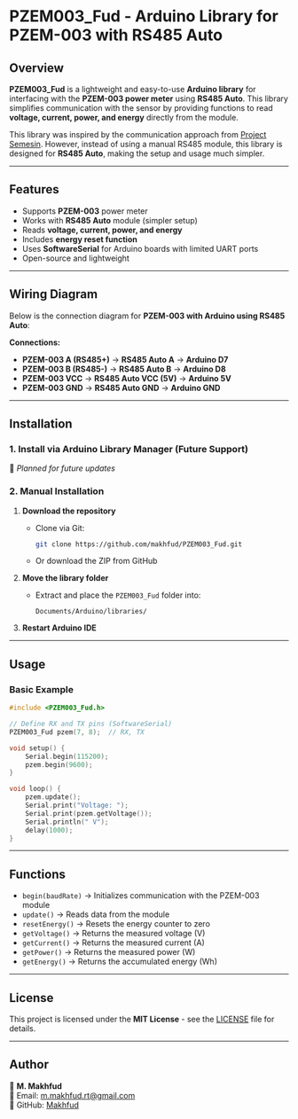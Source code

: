 # PZEM003_Fud - Arduino Library for PZEM-003 with RS485 Auto



## Overview
**PZEM003_Fud** is a lightweight and easy-to-use **Arduino library** for interfacing with the **PZEM-003 power meter** using **RS485 Auto**. This library simplifies communication with the sensor by providing functions to read **voltage, current, power, and energy** directly from the module.

This library was inspired by the communication approach from [Project Semesin](https://www.project.semesin.com/2019/09/14/komunikasi-modbus-dengan-arduino-sebagai-master-read-input-register-tanpa-library/#comment-4556). However, instead of using a manual RS485 module, this library is designed for **RS485 Auto**, making the setup and usage much simpler.

---

## Features
- Supports **PZEM-003** power meter
- Works with **RS485 Auto** module (simpler setup)
- Reads **voltage, current, power, and energy**
- Includes **energy reset function**
- Uses **SoftwareSerial** for Arduino boards with limited UART ports
- Open-source and lightweight

---

## Wiring Diagram
Below is the connection diagram for **PZEM-003 with Arduino using RS485 Auto**:



**Connections:**
- **PZEM-003 A (RS485+)** → **RS485 Auto A** → **Arduino D7**
- **PZEM-003 B (RS485-)** → **RS485 Auto B** → **Arduino D8**
- **PZEM-003 VCC** → **RS485 Auto VCC (5V)** → **Arduino 5V**
- **PZEM-003 GND** → **RS485 Auto GND** → **Arduino GND**

---

## Installation

### 1. Install via Arduino Library Manager (Future Support)
🚀 *Planned for future updates*

### 2. Manual Installation
1. **Download the repository**
   - Clone via Git:
     ```sh
     git clone https://github.com/makhfud/PZEM003_Fud.git
     ```
   - Or download the ZIP from GitHub

2. **Move the library folder**
   - Extract and place the `PZEM003_Fud` folder into:
     ```
     Documents/Arduino/libraries/
     ```

3. **Restart Arduino IDE**

---

## Usage

### Basic Example
```cpp
#include <PZEM003_Fud.h>

// Define RX and TX pins (SoftwareSerial)
PZEM003_Fud pzem(7, 8);  // RX, TX

void setup() {
    Serial.begin(115200);
    pzem.begin(9600);
}

void loop() {
    pzem.update();
    Serial.print("Voltage: ");
    Serial.print(pzem.getVoltage());
    Serial.println(" V");
    delay(1000);
}
```

---

## Functions

- `begin(baudRate)` → Initializes communication with the PZEM-003 module
- `update()` → Reads data from the module
- `resetEnergy()` → Resets the energy counter to zero
- `getVoltage()` → Returns the measured voltage (V)
- `getCurrent()` → Returns the measured current (A)
- `getPower()` → Returns the measured power (W)
- `getEnergy()` → Returns the accumulated energy (Wh)

---

## License
This project is licensed under the **MIT License** - see the [LICENSE](LICENSE) file for details.

---

## Author
📌 **M. Makhfud**  
📧 Email: m.makhfud.rt@gmail.com  
🔗 GitHub: [Makhfud](https://github.com/makhfud)
